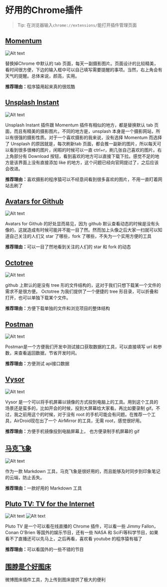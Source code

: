 # 好用的Chrome插件

> Tip: 在浏览器输入`chrome://extensions/`能打开插件管理页面  

## [Momentum](https://chrome.google.com/webstore/detail/momentum/laookkfknpbbblfpciffpaejjkokdgca)
![Alt text](https://github.com/vivian8725118/vivian-blogs/blob/master/imgs%2F1461311770932.png)

替换掉Chrome 中默认的 tab 页面，每天一副摄影图片。页面设计的比较精美，看时间很方便，下边的输入框中可以自己填写需要提醒的事项。当然，右上角会有天气的提醒。总体来说，颜高，实用。

<b>推荐理由：</b>程序猿用起来真的很炫酷
## [Unsplash Instant](https://chrome.google.com/webstore/detail/unsplash-instant/pejkokffkapolfffcgbmdmhdelanoaih)
![Alt text](https://github.com/vivian8725118/vivian-blogs/blob/master/imgs%2F1461308079852.png)

Unsplash Instant 插件跟 Momentum 插件有相似的地方，都是替换默认 tab 页面，而且有精美的摄影图片。不同的地方是，unsplash 本身是一个摄影网站，所以有很强的摄影性质。对于一个喜欢摄影的我来说，没有选择 Momentum 而选择了 Unsplash 的原因就是，每次刷新tab 页面，都会推一副新的图片，所以每天可以看到很多很棒的图片，闲暇的时候可以一直 ctrl+r，刷几张自己喜欢的图片。右上角部分有 Download 按钮，看到喜欢的地方可以直接下载下拉。感觉不足的地方是该界面上没有直接添加 like 的地方，这个问题已经向官网提过了，之后应该会改进。

<b>推荐理由：</b>喜欢摄影的程序猿可以不经意间看到很多喜欢的图片，不用一直盯着网站去刷了

## [Avatars for Github](https://github.com/anasnakawa/chrome-github-avatars)
![Alt text](https://github.com/vivian8725118/vivian-blogs/blob/master/imgs/1456472212996.png)

Avatars for Github 的好处显而易见，因为 github 默认查看动态的时候是没有头像的，这就造成有时候可能并不能一目了然。然而加上头像之后大家一扫就可以知道自己关注的人们又 star 了哪些，fork 了哪些，不失为一个实用方便的工具

<b>推荐理由：</b>可以一目了然地看到关注的人们的 star 和 fork 的动态

## [Octotree](https://chrome.google.com/webstore/detail/octotree/bkhaagjahfmjljalopjnoealnfndnagc)
![Alt text](https://github.com/vivian8725118/vivian-blogs/blob/master/imgs%2F1461309861223.png)

github 上默认的是没有 tree 形的文件结构的，这对于我们只想下载某一个文件的需求不是很方便。 Octotree 为我们提供了一个便捷的 tree 形目录，可以折叠和打开，也可以单独下载某个文件。

<b>推荐理由：</b>方便下载单独的文件和浏览项目的整体结构

## [Postman](https://chrome.google.com/webstore/detail/fdmmgilgnpjigdojojpjoooidkmcomcm)
![Alt text](https://github.com/vivian8725118/vivian-blogs/blob/master/imgs%2F1461308980824.png)

 Postman是一个方便我们开发中测试接口获取数据的工具，可以直接填写 url 和参数，来查看返回数据，节省开发时间。
 
<b>推荐理由：</b>方便测试 api接口数据

## [Vysor](https://chrome.google.com/webstore/detail/vysor-beta/gidgenkbbabolejbgbpnhbimgjbffefm)
![Alt text](https://github.com/vivian8725118/vivian-blogs/blob/master/imgs%2F1461309038659.png)

Vysor 是一个可以将手机屏幕以镜像的方式投到电脑上的工具。用到这个工具的场景还是蛮多的，比如开会的时候，投到大屏幕给大家看。再比如要录制 gif。不过，我之前用这个的时候，对于没有 root 的手机可能会有问题。在推荐一个工具，AirDroid现在出了一个 AirMirror 的工具，无需 root，感觉很好用。

<b>推荐理由：</b>方便手机镜像投到电脑屏幕上， 也方便录制手机屏幕的 gif

## [马克飞象](https://chrome.google.com/webstore/detail/marxico/kidnkfckhbdkfgbicccmdggmpgogehop)

![Alt text](https://github.com/vivian8725118/vivian-blogs/blob/master/imgs%2FE9840C54-1364-488D-92C7-4707731BCDFF.jpg)

作为一款 Markdown 工具，马克飞象是很好用的，而且能够及时同步到印象笔记的云端，防止丢失。

<b>推荐理由：</b>一款好用的 Markdown 工具

## [Pluto TV: TV for the Internet](https://chrome.google.com/webstore/detail/fjimjcdcjpelckcneochchfmnojdhdkh)
![Alt text](https://github.com/vivian8725118/vivian-blogs/blob/master/imgs%2F1461308477680.png)
![Alt text](https://github.com/vivian8725118/vivian-blogs/blob/master/imgs%2F1461310999602.png)

Pluto TV 是一个可以看在线直播的 Chrome 插件，可以看一些 Jimmy Fallon，Conan O'Brien 等国外的娱乐节目，还有一些 NASA 和 SciFi等科学节目，如果看不了直播还可以先马上，之后再看，喜欢看 youtube 的程序猿有福了

<b>推荐理由：</b>可以看国外的一些不错的节目

## [围脖是个好图床](http://weibotuchuang.sinaapp.com/)
微博图床插件工具，为上传到图床提供了极大的便利


